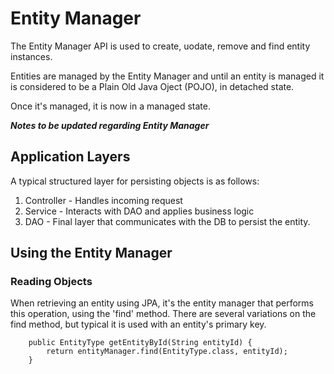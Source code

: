# Entity Manager

The Entity Manager API is used to create, uodate, remove and find entity instances. 

Entities are managed by the Entity Manager and until an entity is managed it is considered to 
be a Plain Old Java Oject (POJO), in detached state.

Once it's managed, it is now in a managed state.



***Notes to be updated regarding Entity Manager***

## Application Layers

A typical structured layer for persisting objects is as follows:

1. Controller - Handles incoming request
2. Service - Interacts with DAO and applies business logic
3. DAO - Final layer that communicates with the DB to persist the entity.

## Using the Entity Manager

### Reading Objects
When retrieving an entity using JPA, it's the entity manager that performs this operation, using the 'find' method.
There are several variations on the find method, but typical it is used with an entity's primary key.

```
    public EntityType getEntityById(String entityId) {
        return entityManager.find(EntityType.class, entityId);
    }
```